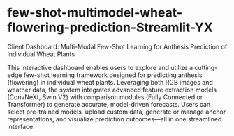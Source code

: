 # few-shot-multimodel-wheat-flowering-prediction-Streamlit-YX
Client Dashboard: Multi-Modal Few-Shot Learning for Anthesis Prediction of Individual Wheat Plants

This interactive dashboard enables users to explore and utilize a cutting-edge few-shot learning framework designed for predicting anthesis (flowering) in individual wheat plants. Leveraging both RGB images and weather data, the system integrates advanced feature extraction models (ConvNeXt, Swin V2) with comparison modules (Fully Connected or Transformer) to generate accurate, model-driven forecasts. Users can select pre-trained models, upload custom data, generate or manage anchor representations, and visualize prediction outcomes—all in one streamlined interface.
